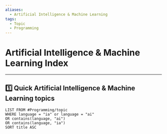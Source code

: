 ```yaml
---
aliases:
  - Artificial Intelligence & Machine Learning
tags:
  - Topic
  - Programming
---
```


# Artificial Intelligence & Machine Learning Index

---

## 1️⃣ Quick Artificial Intelligence & Machine Learning topics 
```dataview
LIST FROM #Programming/topic 
WHERE language = "ia" or language = "ai"
OR contains(language, "ai")
OR contains(language, "ia")
SORT title ASC
```